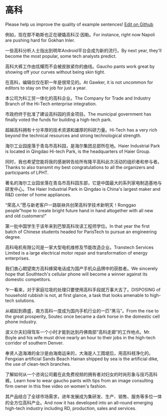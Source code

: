 # 高科

Please help us improve the quality of example sentences! [Edit on Github](https://github.com/jiyushe/jiyu-example-sentence-source/blob/main/chinese/gaoke.md)

<p><span class="chinese">例如，现在那不勒斯也正在硬撬高科汉·因勒。</span><span class="english">For instance, right now Napoli are pushing hard for Gokhan Inler.</span></p>

<p><span class="chinese">一些高科分析人士指出到明年Android平台会成为新的流行。</span><span class="english">By next year, they'll become the most popular, some tech analysts predict.</span></p>

<p><span class="chinese">高科大裤工作由炫耀而不会被皮肤紧你的曲线。</span><span class="english">Gaucho pants work great by showing off your curves without being skin tight.</span></p>

<p><span class="chinese">在高科，编辑仅仅在职一年是很常见的。</span><span class="english">At Gawker, it is not uncommon for editors to stay on the job for just a year.</span></p>

<p><span class="chinese">本公司为科工贸一体化的高科企业。</span><span class="english">The Company for Trade and Industry Branch of the Hi-Tech enterprise integration.</span></p>

<p><span class="chinese">市政府终于批准了建设高科园的资金项目。</span><span class="english">The municipal government has finally voted the funds for building a high-tech park.</span></p>

<p><span class="chinese">超越高科拥有十分丰厚的技术资源和雄厚的科研力量。</span><span class="english">Hi-Tech has a very rich beyond the technical resources and strong technological strength.</span></p>

<p><span class="chinese">海尔工业园座落于青岛市高科园，是海尔集团总部所在地。</span><span class="english">Haier Industrial Park is located in Qingdao Hi-tech Park, is the headquarters of Haier Group.</span></p>

<p><span class="chinese">同时，我也希望您能将我的感谢转告给所有隆平高科此次活动的组织者和参与者。</span><span class="english">Thanks to also transmit my best congratulations to all the organizers and participants of LPHT.</span></p>

<p><span class="chinese">著名的海尔工业园坐落在青岛市高科园东部，它是中国最大的系列家电制造基地与研发中心。</span><span class="english">The Haier Industrial Park in Qingdao is China's largest maker and R&D center of home appliances.</span></p>

<p><span class="chinese">“荣高人”愿与新老客户一路联袂共创荣高科学技术新明天！</span><span class="english">Ronggao people"hope to create bright future hand in hand altogether with all new and old customers!"</span></p>

<p><span class="chinese">第一批中国学生于该年来到巴黎高科攻读工程师学位。</span><span class="english">In that year the first batch of Chinese students headed for ParisTech to pursue an engineering degree.</span></p>

<p><span class="chinese">高科电机有限公司是一家大型电机维修及节能改造企业。</span><span class="english">Transtech Services Limited is a large electrical motor repair and transformation of energy enterprises.</span></p>

<p><span class="chinese">我们衷心期望南方高科蜂窝电话成为国产手机众品牌中的获胜者。</span><span class="english">We sincerely hope that Southtech's cellular phone will become a winner against its domestic competitors.</span></p>

<p><span class="chinese">乍一看来，对于家庭垃圾的处理只要使用高科手段就万事大吉了。</span><span class="english">DISPOSING of household rubbish is not, at first glance, a task that looks amenable to high-tech solutions.</span></p>

<p><span class="chinese">从崛起到鼎盛，南方高科一度成为国内手机行业的一匹“黑马”。</span><span class="english">From the rise to the great prosperity, Soutec once became a dark horse in the domestic cell phone industry.</span></p>

<p><span class="chinese">波义尔夫妇得驾车一个小时才能到达到丹佛南部“高科走廊”的工作地点。</span><span class="english">Mr. Boyle and his wife must drive nearly an hour to their jobs in the high-tech corridor of southern Denver.</span></p>

<p><span class="chinese">奉贤人造海滩的金沙是由海南运来的，大海是人工围堤后，用高科枝净化的。</span><span class="english">Fengxian artificial Sands Beach Hainan shipped by sea is the artificial dike, the use of clean-tech branches.</span></p>

<p><span class="chinese">了解如何从一个咨询公司戴在此免费视频的拥有者对妇女的时尚形象与技巧高科裤。</span><span class="english">Learn how to wear gaucho pants with tips from an image consulting firm owner in this free video on women's fashion.</span></p>

<p><span class="chinese">其产品结合了全球市场需求，进年发展成为集研发、生产、销售、服务等多位一体的全方位高科产业。</span><span class="english">And now it has developed into an all-round emerging high-tech industry including RD, production, sales and services.</span></p>

